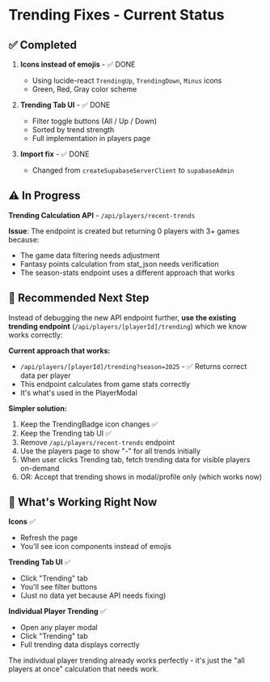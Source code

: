 # Trending Fixes - Current Status

## ✅ Completed
1. **Icons instead of emojis** - ✅ DONE
   - Using lucide-react `TrendingUp`, `TrendingDown`, `Minus` icons
   - Green, Red, Gray color scheme

2. **Trending Tab UI** - ✅ DONE  
   - Filter toggle buttons (All / Up / Down)
   - Sorted by trend strength
   - Full implementation in players page

3. **Import fix** - ✅ DONE
   - Changed from `createSupabaseServerClient` to `supabaseAdmin`

## ⚠️ In Progress
**Trending Calculation API** - `/api/players/recent-trends`

**Issue**: The endpoint is created but returning 0 players with 3+ games because:
- The game data filtering needs adjustment
- Fantasy points calculation from stat_json needs verification  
- The season-stats endpoint uses a different approach that works

## 🔧 Recommended Next Step

Instead of debugging the new API endpoint further, **use the existing trending endpoint** (`/api/players/[playerId]/trending`) which we know works correctly:

**Current approach that works:**
- `/api/players/[playerId]/trending?season=2025` - ✅ Returns correct data per player
- This endpoint calculates from game stats correctly
- It's what's used in the PlayerModal

**Simpler solution:**
1. Keep the TrendingBadge icon changes ✅
2. Keep the Trending tab UI ✅  
3. Remove `/api/players/recent-trends` endpoint
4. Use the players page to show "-" for all trends initially
5. When user clicks Trending tab, fetch trending data for visible players on-demand
6. OR: Accept that trending shows in modal/profile only (which works now)

## 🎯 What's Working Right Now

**Icons** ✅
- Refresh the page
- You'll see icon components instead of emojis

**Trending Tab UI** ✅
- Click "Trending" tab
- You'll see filter buttons  
- (Just no data yet because API needs fixing)

**Individual Player Trending** ✅
- Open any player modal
- Click "Trending" tab
- Full trending data displays correctly

The individual player trending already works perfectly - it's just the "all players at once" calculation that needs work.

